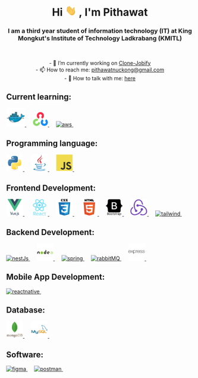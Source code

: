 <h1 align="center">Hi <span><img src="https://github.com/ABSphreak/ABSphreak/blob/master/gifs/Hi.gif" width=30 alt="Welcome!" /></span>&nbsp;,&nbsp;I'm Pithawat</h1>
<h3 align="center">I am a third year student of information technology (IT) at King Mongkut's Institute of Technology Ladkrabang (KMITL)</h3>
<br/>

<p align="center">
- 🔭 I’m currently working on <a href="https://github.com/pithawatnuckong/Clone-Jobify"> Clone-Jobify </a>
<br />
- 📫 How to reach me: <a href="mailto:pithawatnuckong@gmail.com"> pithawatnuckong@gmail.com </a>
<br />
- 💬 How to talk with me: <a href="https://github.com/pithawatnuckong/pithawatnuckong/issues">here</a>
</p>

<!--  Current learning-->
<h2>Current learning:</h2>
<a href="https://www.docker.com/" target="_blank"  rel="noreferrer">
	<img
	     src="https://github.com/devicons/devicon/blob/master/icons/docker/docker-original.svg"
	     alt="docker"
	     width="50"
	     height="50" />
</a>&ensp;&ensp;
<a href="https://opencv.org/" target="_blank" rel="noreferrer">
<img
     src="https://github.com/devicons/devicon/blob/master/icons/opencv/opencv-original.svg"
     alt="opencv"
     width="40"
     height="40" />
</a>&ensp;&ensp;
<a href="https://aws.amazon.com/th/free/?trk=3a01ac84-d9cc-4c13-9103-28936ed6446d&sc_channel=ps&s_kwcid=AL!4422!3!562063379424!e!!g!!aws&ef_id=CjwKCAiAioifBhAXEiwApzCztuXd-QxEQQiepQ_58ClnB9Ils7kTCIOX2U2Fox0WgDASPcKFYkNdFRoCx88QAvD_BwE:G:s&s_kwcid=AL!4422!3!562063379424!e!!g!!aws&all-free-tier.sort-by=item.additionalFields.SortRank&all-free-tier.sort-order=asc&awsf.Free%20Tier%20Types=*all&awsf.Free%20Tier%20Categories=*all" target="_blank" rel="noreferrer">
<img
     src="https://cdn.iconscout.com/icon/free/png-256/amazon-aws-3628617-3029842.png"
     alt="aws"
     width="45"
     height="45" />
</a>&ensp;&ensp;
	<br />

<!-- Programming Language-->
<h2>Programming language:</h2>
<a href="https://www.python.org" target="_blank" rel="noreferrer">
	<img
		src="https://raw.githubusercontent.com/devicons/devicon/master/icons/python/python-original.svg"
		alt="python"
		width="45"
		height="45"
	/>
</a>&ensp;&ensp;
<a href="https://www.java.com" target="_blank" rel="noreferrer">
	<img
		src="https://raw.githubusercontent.com/devicons/devicon/master/icons/java/java-original.svg"
		alt="java"
		width="45"
		height="45"
	/>
</a>&ensp;&ensp;

<a href="https://developer.mozilla.org/en-US/docs/Web/JavaScript" target="_blank" rel="noreferrer">
	<img src="https://raw.githubusercontent.com/devicons/devicon/master/icons/javascript/javascript-original.svg"
		alt="javascript"
		width="45"
		height="45" />
</a>&ensp;&ensp;

<br />
<!-- Frontend  -->

<h2>Frontend Development:</h2>
<a href="https://vuejs.org/" target="_blank" rel="noreferrer">
	<img
		src="https://raw.githubusercontent.com/devicons/devicon/master/icons/vuejs/vuejs-original-wordmark.svg"
		alt="vuejs"
		width="45"
		height="45"
	/>
</a>&ensp;&ensp;
<a href="https://reactjs.org/" target="_blank" rel="noreferrer">
	<img
		src="https://raw.githubusercontent.com/devicons/devicon/master/icons/react/react-original-wordmark.svg"
		alt="react"
		width="45"
		height="45"
	/>
</a>&ensp;&ensp;
<a href="https://www.w3schools.com/css/" target="_blank" rel="noreferrer">
	<img
		src="https://raw.githubusercontent.com/devicons/devicon/master/icons/css3/css3-original-wordmark.svg"
		alt="css3"
		width="45"
		height="45"
	/>
</a>&ensp;&ensp;
<a href="https://www.w3.org/html/" target="_blank" rel="noreferrer">
	<img
		src="https://raw.githubusercontent.com/devicons/devicon/master/icons/html5/html5-original-wordmark.svg"
		alt="html5"
		width="45"
		height="45" />
</a>&ensp;&ensp;
<a href="https://getbootstrap.com" target="_blank" rel="noreferrer">
	<img
		src="https://raw.githubusercontent.com/devicons/devicon/master/icons/bootstrap/bootstrap-plain-wordmark.svg"
		alt="bootstrap"
		width="45"
		height="45"
	/>
</a>&ensp;&ensp;

<a href="https://redux.js.org" target="_blank" rel="noreferrer">
	<img
		src="https://raw.githubusercontent.com/devicons/devicon/master/icons/redux/redux-original.svg"
		alt="redux"
		width="45"
		height="45"
	/>
</a>&ensp;&ensp;
<a href="https://tailwindcss.com/" target="_blank" rel="noreferrer">
	<img
		src="https://www.vectorlogo.zone/logos/tailwindcss/tailwindcss-icon.svg"
		alt="tailwind"
		width="45"
		height="45"
	/>
</a>&ensp;&ensp;

<br />
<!-- Backend -->
<h2>Backend Development:</h2>
<a href="https://docs.nestjs.com/" target="_blank" rel="noreferrer">
	<img src="https://camo.githubusercontent.com/5f54c0817521724a2deae8dedf0c280a589fd0aa9bffd7f19fa6254bb52e996a/68747470733a2f2f6e6573746a732e636f6d2f696d672f6c6f676f2d736d616c6c2e737667"
	     alt="nestJs"
	     width=45
	     height=45
	     />
</a>&ensp;&ensp;
<a href="https://nodejs.org" target="_blank" rel="noreferrer">
	<img
		src="https://raw.githubusercontent.com/devicons/devicon/master/icons/nodejs/nodejs-original-wordmark.svg"
		alt="nodejs"
		width="45"
		height="45"
	/>
</a>&ensp;&ensp;
<a href="https://spring.io/" target="_blank" rel="noreferrer">
	<img
		src="https://www.vectorlogo.zone/logos/springio/springio-icon.svg"
		alt="spring"
		width="45"
		height="45"
	/>
</a>&ensp;&ensp;
<a href="https://www.rabbitmq.com" target="_blank" rel="noreferrer">
	<img
		src="https://www.vectorlogo.zone/logos/rabbitmq/rabbitmq-icon.svg"
		alt="rabbitMQ"
		width="45"
		height="45"
	/>
</a>&ensp;&ensp;
<a href="https://expressjs.com" target="_blank" rel="noreferrer">
	<img
		src="https://raw.githubusercontent.com/devicons/devicon/master/icons/express/express-original-wordmark.svg"
		alt="express"
		width="45"
		height="45"
	/>
</a>&ensp;&ensp;

<br />
<!-- Mobile App Development -->

<h2>Mobile App Development:</h2>

<a href="https://reactnative.dev/" target="_blank" rel="noreferrer">
	<img
		src="https://reactnative.dev/img/header_logo.svg"
		alt="reactnative"
		width="45"
		height="45"
	/>
</a>&ensp;&ensp;
<br />
<!--  Database -->
<h2>Database:</h2>
<a href="https://www.mongodb.com/" target="_blank" rel="noreferrer">
	<img
		src="https://raw.githubusercontent.com/devicons/devicon/master/icons/mongodb/mongodb-original-wordmark.svg"
		alt="mongodb"
		width="45"
		height="45" 
       />
  </a>&ensp;&ensp;

  <a href="https://www.mysql.com/" target="_blank" rel="noreferrer"> 
            <img src="https://raw.githubusercontent.com/devicons/devicon/master/icons/mysql/mysql-original-wordmark.svg" alt="mysql" width="45" height="45"/>
  </a>&ensp;&ensp;
	<br />
	<!-- Software -->
	<h2>Software:</h2>
	<a href="https://www.figma.com/" target="_blank" rel="noreferrer">
		<img
			src="https://www.vectorlogo.zone/logos/figma/figma-icon.svg"
			alt="figma"
			width="45"
			height="45"
		/>
	</a>&ensp;&ensp;
	<a href="https://postman.com" target="_blank" rel="noreferrer">
		<img
			src="https://www.vectorlogo.zone/logos/getpostman/getpostman-icon.svg"
			alt="postman"
			width="45"
			height="45"
		/>
	</a>&ensp;&ensp;
</a>
